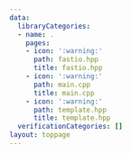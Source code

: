 ```yaml
---
data:
  libraryCategories:
  - name: .
    pages:
    - icon: ':warning:'
      path: fastio.hpp
      title: fastio.hpp
    - icon: ':warning:'
      path: main.cpp
      title: main.cpp
    - icon: ':warning:'
      path: template.hpp
      title: template.hpp
  verificationCategories: []
layout: toppage
---
```

